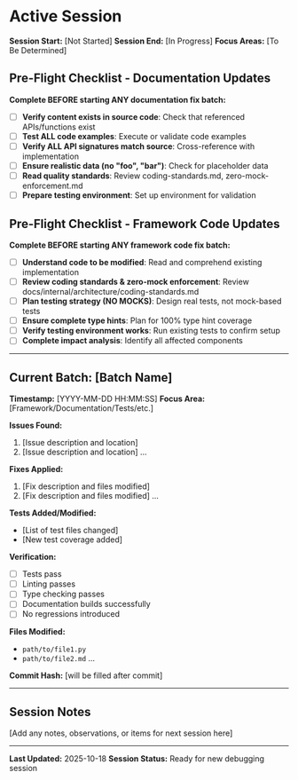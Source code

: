 # Active Session

**Session Start:** [Not Started]
**Session End:** [In Progress]
**Focus Areas:** [To Be Determined]

## Pre-Flight Checklist - Documentation Updates

**Complete BEFORE starting ANY documentation fix batch:**

- [ ] **Verify content exists in source code**: Check that referenced APIs/functions exist
- [ ] **Test ALL code examples**: Execute or validate code examples
- [ ] **Verify ALL API signatures match source**: Cross-reference with implementation
- [ ] **Ensure realistic data (no "foo", "bar")**: Check for placeholder data
- [ ] **Read quality standards**: Review coding-standards.md, zero-mock-enforcement.md
- [ ] **Prepare testing environment**: Set up environment for validation

## Pre-Flight Checklist - Framework Code Updates

**Complete BEFORE starting ANY framework code fix batch:**

- [ ] **Understand code to be modified**: Read and comprehend existing implementation
- [ ] **Review coding standards & zero-mock enforcement**: Review docs/internal/architecture/coding-standards.md
- [ ] **Plan testing strategy (NO MOCKS)**: Design real tests, not mock-based tests
- [ ] **Ensure complete type hints**: Plan for 100% type hint coverage
- [ ] **Verify testing environment works**: Run existing tests to confirm setup
- [ ] **Complete impact analysis**: Identify all affected components

---

## Current Batch: [Batch Name]

**Timestamp:** [YYYY-MM-DD HH:MM:SS]
**Focus Area:** [Framework/Documentation/Tests/etc.]

**Issues Found:**
1. [Issue description and location]
2. [Issue description and location]
...

**Fixes Applied:**
1. [Fix description and files modified]
2. [Fix description and files modified]
...

**Tests Added/Modified:**
- [List of test files changed]
- [New test coverage added]

**Verification:**
- [ ] Tests pass
- [ ] Linting passes
- [ ] Type checking passes
- [ ] Documentation builds successfully
- [ ] No regressions introduced

**Files Modified:**
- `path/to/file1.py`
- `path/to/file2.md`
...

**Commit Hash:** [will be filled after commit]

---

## Session Notes

[Add any notes, observations, or items for next session here]

---

**Last Updated:** 2025-10-18
**Session Status:** Ready for new debugging session
